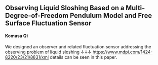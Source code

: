 ## Observing Liquid Sloshing Based on a Multi-Degree-of-Freedom Pendulum Model and Free Surface Fluctuation Sensor
#### Komasa Qi
We designed an observer and related fluctuation sensor addressing the observing problem of liquid sloshing ↓↓↓
https://www.mdpi.com/1424-8220/23/21/8831/xml
details can be seen in this paper.

